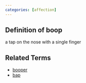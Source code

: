```yaml
---
categories: [affection]
---
```

## Definition of boop

a tap on the nose with a single finger

## Related Terms

- [booper](./booper)
- [bap](./bap)
